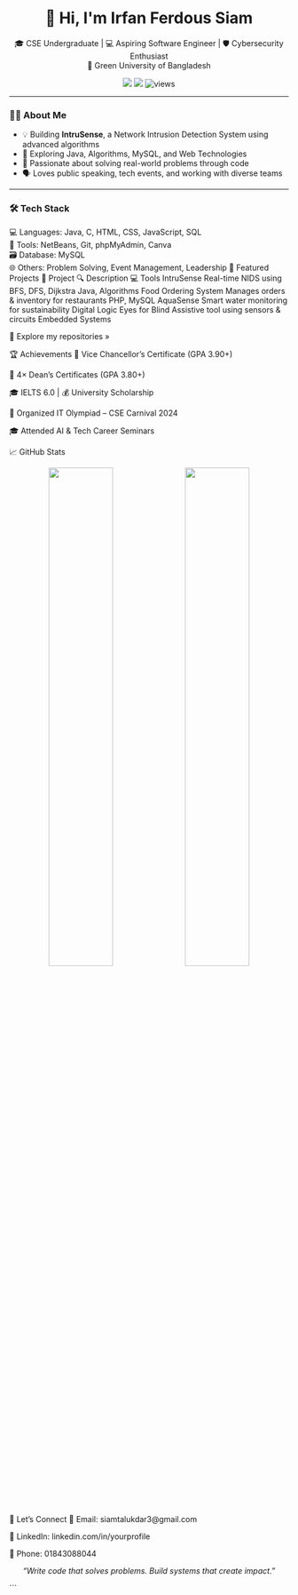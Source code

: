 <h1 align="center">👋 Hi, I'm Irfan Ferdous Siam</h1>

<p align="center">
  🎓 CSE Undergraduate | 💻 Aspiring Software Engineer | 🛡️ Cybersecurity Enthusiast<br>
  📍 Green University of Bangladesh
</p>

<p align="center">
  <a href="mailto:siamtalukdar3@gmail.com"><img src="https://img.shields.io/badge/Gmail-%23D14836.svg?&style=flat&logo=gmail&logoColor=white" /></a>
  <a href="https://linkedin.com/in/yourprofile"><img src="https://img.shields.io/badge/LinkedIn-%230077B5.svg?&style=flat&logo=linkedin&logoColor=white" /></a>
  <img src="https://komarev.com/ghpvc/?username=irfanferdoussiam&label=Profile+Views" alt="views"/>
</p>

---

### 🧑‍💻 About Me
- 💡 Building **IntruSense**, a Network Intrusion Detection System using advanced algorithms
- 🌱 Exploring Java, Algorithms, MySQL, and Web Technologies
- 🤝 Passionate about solving real-world problems through code
- 🗣️ Loves public speaking, tech events, and working with diverse teams

---

### 🛠️ Tech Stack


💻 Languages: Java, C, HTML, CSS, JavaScript, SQL  
🧰 Tools: NetBeans, Git, phpMyAdmin, Canva  
🗃️ Database: MySQL  
🌐 Others: Problem Solving, Event Management, Leadership
🚀 Featured Projects
💼 Project	🔍 Description	💻 Tools
IntruSense	Real-time NIDS using BFS, DFS, Dijkstra	Java, Algorithms
Food Ordering System	Manages orders & inventory for restaurants	PHP, MySQL
AquaSense	Smart water monitoring for sustainability	Digital Logic
Eyes for Blind	Assistive tool using sensors & circuits	Embedded Systems

🧠 Explore my repositories »

🏆 Achievements
🏅 Vice Chancellor’s Certificate (GPA 3.90+)

🏅 4× Dean’s Certificates (GPA 3.80+)

🎓 IELTS 6.0 | 💰 University Scholarship

🎤 Organized IT Olympiad – CSE Carnival 2024

🎓 Attended AI & Tech Career Seminars

📈 GitHub Stats
<p align="center"> <img src="https://github-readme-stats.vercel.app/api?username=irfanferdoussiam&show_icons=true&theme=tokyonight" width="48%" /> <img src="https://github-readme-stats.vercel.app/api/top-langs/?username=irfanferdoussiam&layout=compact&theme=tokyonight" width="48%" /> </p>
🤝 Let’s Connect
📧 Email: siamtalukdar3@gmail.com

🔗 LinkedIn: linkedin.com/in/yourprofile

📱 Phone: 01843088044

<p align="center"><i>“Write code that solves problems. Build systems that create impact.”</i></p> ```
